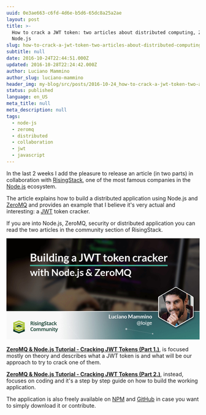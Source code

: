 ```yaml
---
uuid: 0e3ae663-c6fd-4d6e-b5d6-65dc8a25a2ae
layout: post
title: >-
  How to crack a JWT token: two articles about distributed computing, ZeroMQ &
  Node.js
slug: how-to-crack-a-jwt-token-two-articles-about-distributed-computing-zeromq-node-js
subtitle: null
date: 2016-10-24T22:44:51.000Z
updated: 2016-10-28T22:24:42.000Z
author: Luciano Mammino
author_slug: luciano-mammino
header_img: my-blog/src/posts/2016-10-24_how-to-crack-a-jwt-token-two-articles-about-distributed-computing-zeromq-node-js/how-to-crack-a-jwt-token-two-articles-about-distributed-computing-zeromq-node-js.jpg
status: published
language: en_US
meta_title: null
meta_description: null
tags:
  - node-js
  - zeromq
  - distributed
  - collaboration
  - jwt
  - javascript
---
```


In the last 2 weeks I add the pleasure to release an article (in two parts) in collaboration with [RisingStack](http://risingstack.com/), one of the most famous companies in the [Node.js](/tag/node-js) ecosystem.

The article explains how to build a distributed application using Node.js and [ZeroMQ](/tag/zeromq) and provides an example that I believe it's very actual and interesting: a [JWT](/tag/jwt) token cracker.

If you are into Node.js, ZeroMQ, security or distributed application you can read the two articles in the community section of RisingStack.

[![ZeroMQ & Node.js Tutorial - Cracking JWT Tokens](./zeromq-nodejs-tutorial-cracking-jwt-tokens.jpg)](https://community.risingstack.com/zeromq-node-js-cracking-jwt-tokens-1/)

**[ZeroMQ & Node.js Tutorial - Cracking JWT Tokens (Part 1.)](https://community.risingstack.com/zeromq-node-js-cracking-jwt-tokens-1/)**, is focused mostly on theory and describes what a JWT token is and what will be our approach to try to crack one of them.

**[ZeroMQ & Node.js Tutorial - Cracking JWT Tokens (Part 2.)](https://community.risingstack.com/zeromq-node-js-cracking-jwt-tokens-part2/)**, instead, focuses on coding and it's a step by step guide on how to build the working application.

The application is also freely available on [NPM](https://www.npmjs.com/package/distributed-jwt-cracker) and [GitHub](https://github.com/lmammino/distributed-jwt-cracker) in case you want to simply download it or contribute.
